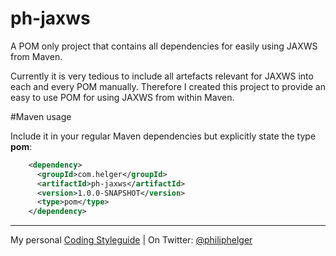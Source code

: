 # ph-jaxws
A POM only project that contains all dependencies for easily using JAXWS from Maven.

Currently it is very tedious to include all artefacts relevant for JAXWS into each and every POM manually.
Therefore I created this project to provide an easy to use POM for using JAXWS from within Maven.

#Maven usage

Include it in your regular Maven dependencies but explicitly state the type **pom**:

```xml
    <dependency>
      <groupId>com.helger</groupId>
      <artifactId>ph-jaxws</artifactId>
      <version>1.0.0-SNAPSHOT</version>
      <type>pom</type>
    </dependency>
```

---

My personal [Coding Styleguide](https://github.com/phax/meta/blob/master/CodeingStyleguide.md) |
On Twitter: <a href="https://twitter.com/philiphelger">@philiphelger</a>
